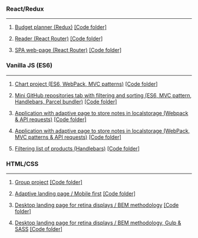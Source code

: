 ### React/Redux
----------------------------------------------------------------------------------------
1. [Budget planner (Redux)](https://danil44.github.io/goit-react-hw-05-budget-planner/)
[[Code folder]](https://github.com/Danil44/goit-react-hw-05-budget-planner)

2. [Reader (React Router)](https://danil44.github.io/goit-react-hw-04-reader/#/reader?item=1)
[[Code folder]](https://github.com/Danil44/goit-react-hw-04-reader)

3. [SPA web-page (React Router)](https://danil44.github.io/goit-react-hw-04-pet-store/#/)
[[Code folder]](https://github.com/Danil44/goit-react-hw-04-pet-store)

### Vanilla JS (ES6)
----------------------------------------------------------------------------------------
1. [Chart project (ES6, WebPack, MVC patterns)](https://danil44.github.io/Go-IT-FE-Course--/Vanilla-JS--Chart-project/build/index.html)
[[Code folder]](https://github.com/Danil44/Go-IT-FE-Course--/tree/master/Vanilla-JS--Chart-project)

2. [Mini GitHub repositories tab with filtering and sorting (ES6, MVC pattern, Handlebars, Parcel bundler)](https://danil44.github.io/Mini_GitHub_repos_tab/dist/index.html)
[[Code folder]](https://github.com/Danil44/Mini_GitHub_repos_tab/tree/master/src)

3. [Application with adaptive page to store notes in localstorage (Webpack & API requests)](https://danil44.github.io/Go-IT-FE-Course--/JS-FE-Advenced-GoIT/module-12/build/index.html) 
[[Code folder]](https://github.com/Danil44/Go-IT-FE-Course--/tree/master/JS-FE-Advenced-GoIT/module-12)

4. [Application with adaptive page to store notes in localstorage (WebPack, MVC patterns & API requests)](https://danil44.github.io/Go-IT-FE-Course--/JS-FE-Advenced-GoIT/module-13/build/index.html)
[[Code folder]](https://github.com/Danil44/Go-IT-FE-Course--/tree/master/JS-FE-Advenced-GoIT/module-13)

5. [Filtering list of products (Handlebars)](https://danil44.github.io/Go-IT-FE-Course--/JS-FE-Advenced-GoIT/module-11/index.html)
[[Code folder]](https://github.com/Danil44/Go-IT-FE-Course--/tree/master/JS-FE-Advenced-GoIT/module-11)

### HTML/CSS
----------------------------------------------------------------------------------------
1. [Group project](https://danil44.github.io/Go-IT-FE-Course--/EV-website-project/build/home-page.html)
[[Code folder]](https://github.com/Danil44/Go-IT-FE-Course--/tree/master/EV-website-project)

2. [Adaptive landing page / Mobile first](https://danil44.github.io/Go-IT-FE-Course--/HTML-CSS/module-08/index.html)
[[Code folder]](https://github.com/Danil44/Go-IT-FE-Course--/tree/master/HTML-CSS/module-08)

3. [Desktop landing page for retina displays / BEM methodology](https://danil44.github.io/Go-IT-FE-Course--/HTML-CSS/module-10/index.html)
[[Code folder]](https://github.com/Danil44/Go-IT-FE-Course--/tree/master/HTML-CSS/module-10)

4. [Desktop landing page for retina displays / BEM methodology, Gulp & SASS](https://danil44.github.io/Go-IT-FE-Course--/HTML-CSS/module-11/build/index.html)
[[Code folder]](https://github.com/Danil44/Go-IT-FE-Course--/tree/master/HTML-CSS/module-11)
